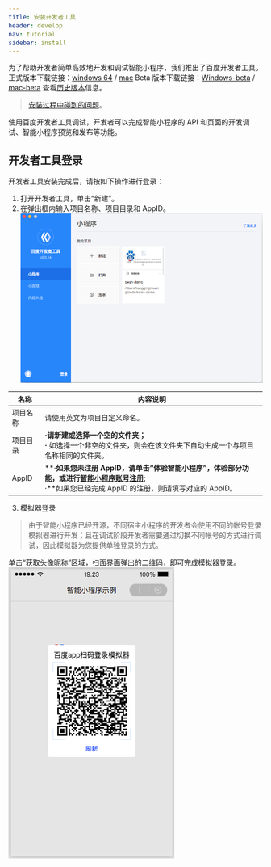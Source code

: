 ```yaml
---
title: 安装开发者工具
header: develop
nav: tutorial
sidebar: install
---
```

为了帮助开发者简单高效地开发和调试智能小程序，我们推出了百度开发者工具。
正式版本下载链接：[windows 64](http://smartprogram.baidu.com/mappconsole/api/devDownload?system=windows&type=online) / [mac](http://smartprogram.baidu.com/mappconsole/api/devDownload?system=mac&type=online)
Beta 版本下载链接：[Windows-beta](http://smartprogram.baidu.com/mappconsole/api/devDownload?system=windows&type=beta) / [mac-beta](http://smartprogram.baidu.com/mappconsole/api/devDownload?system=mac&type=beta)
查看<a href="https://smartprogram.baidu.com/docs/develop/devtools/history/">历史版本</a>信息。

> <a href="https://smartapp.baidu.com/docs/develop/tutorial/faq/">安装过程中碰到的问题</a>。

使用百度开发者工具调试，开发者可以完成智能小程序的 API 和页面的开发调试、智能小程序预览和发布等功能。
## 开发者工具登录

开发者工具安装完成后，请按如下操作进行登录：
1. 打开开发者工具，单击“新建”。
2. 在弹出框内输入项目名称、项目目录和 AppID。
 ![图片](../../../img/tool/工具03.png)

|名称|内容说明|
|--|--|
|项目名称|请使用英文为项目自定义命名。|
|项目目录|**·**请新建或选择一个空的文件夹；<br>**·** 如选择一个非空的文件夹，则会在该文件夹下自动生成一个与项目名称相同的文件夹。|
|AppID|**·**如果您未注册 AppID，请单击“体验智能小程序”，体验部分功能，或进行<a href="https://smartprogram.baidu.com/docs/introduction/register/">智能小程序账号注册</a>;<br>**·**如果您已经完成 AppID 的注册，则请填写对应的 AppID。|

3. 模拟器登录

> 由于智能小程序已经开源，不同宿主小程序的开发者会使用不同的帐号登录模拟器进行开发；且在调试阶段开发者需要通过切换不同帐号的方式进行调试，因此模拟器为您提供单独登录的方式。

单击“获取头像昵称”区域，扫面界面弹出的二维码，即可完成模拟器登录。
 ![图片](../../../img/tool/模拟器.png)

